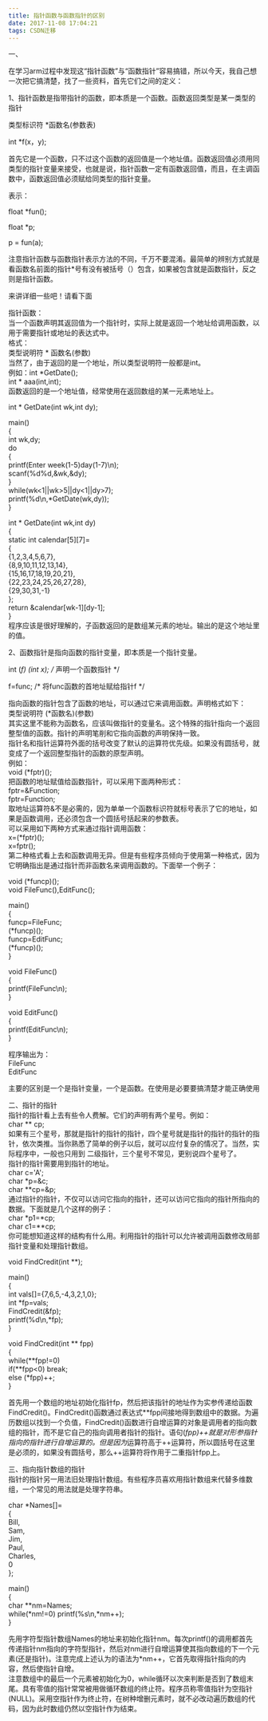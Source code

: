 ```yaml
---
title: 指针函数与函数指针的区别
date: 2017-11-08 17:04:21
tags: CSDN迁移
---
```

   一、

 在学习arm过程中发现这“指针函数”与“函数指针”容易搞错，所以今天，我自己想一次把它搞清楚，找了一些资料，首先它们之间的定义：

 1、指针函数是指带指针的函数，即本质是一个函数。函数返回类型是某一类型的指针

 类型标识符 *函数名(参数表)

 int *f(x，y);

 

 首先它是一个函数，只不过这个函数的返回值是一个地址值。函数返回值必须用同类型的指针变量来接受，也就是说，指针函数一定有函数返回值，而且，在主调函数中，函数返回值必须赋给同类型的指针变量。

 表示：

 float *fun();

 float *p;

 p = fun(a);

 注意指针函数与函数指针表示方法的不同，千万不要混淆。最简单的辨别方式就是看函数名前面的指针*号有没有被括号（）包含，如果被包含就是函数指针，反之则是指针函数。

 来讲详细一些吧！请看下面

 指针函数：  
 当一个函数声明其返回值为一个指针时，实际上就是返回一个地址给调用函数，以用于需要指针或地址的表达式中。  
 格式：  
 类型说明符 * 函数名(参数)  
 当然了，由于返回的是一个地址，所以类型说明符一般都是int。  
 例如：int *GetDate();  
 int * aaa(int,int);  
 函数返回的是一个地址值，经常使用在返回数组的某一元素地址上。  
  
 int * GetDate(int wk,int dy);  
  
 main()  
 {  
 int wk,dy;  
 do  
 {  
 printf(Enter week(1-5)day(1-7)\n);  
 scanf(%d%d,&wk,&dy);  
 }  
 while(wk<1||wk>5||dy<1||dy>7);  
 printf(%d\n,*GetDate(wk,dy));  
 }  
  
 int * GetDate(int wk,int dy)  
 {  
 static int calendar[5][7]=  
 {  
 {1,2,3,4,5,6,7},  
 {8,9,10,11,12,13,14},  
 {15,16,17,18,19,20,21},  
 {22,23,24,25,26,27,28},  
 {29,30,31,-1}  
 };  
 return &calendar[wk-1][dy-1];  
 }  
 程序应该是很好理解的，子函数返回的是数组某元素的地址。输出的是这个地址里的值。

 

 

 

 2、函数指针是指向函数的指针变量，即本质是一个指针变量。

 int (*f) (int x); /* 声明一个函数指针 */

 f=func; /* 将func函数的首地址赋给指针f */

 

 指向函数的指针包含了函数的地址，可以通过它来调用函数。声明格式如下：  
 类型说明符 (*函数名)(参数)  
 其实这里不能称为函数名，应该叫做指针的变量名。这个特殊的指针指向一个返回整型值的函数。指针的声明笔削和它指向函数的声明保持一致。  
 指针名和指针运算符外面的括号改变了默认的运算符优先级。如果没有圆括号，就变成了一个返回整型指针的函数的原型声明。  
 例如：  
 void (*fptr)();  
 把函数的地址赋值给函数指针，可以采用下面两种形式：  
 fptr=&Function;  
 fptr=Function;  
 取地址运算符&不是必需的，因为单单一个函数标识符就标号表示了它的地址，如果是函数调用，还必须包含一个圆括号括起来的参数表。  
 可以采用如下两种方式来通过指针调用函数：  
 x=(*fptr)();  
 x=fptr();  
 第二种格式看上去和函数调用无异。但是有些程序员倾向于使用第一种格式，因为它明确指出是通过指针而非函数名来调用函数的。下面举一个例子：  
  
 void (*funcp)();  
 void FileFunc(),EditFunc();  
  
 main()  
 {  
 funcp=FileFunc;  
 (*funcp)();  
 funcp=EditFunc;  
 (*funcp)();  
 }  
  
 void FileFunc()  
 {  
 printf(FileFunc\n);  
 }  
  
 void EditFunc()  
 {  
 printf(EditFunc\n);  
 }  
  
 程序输出为：  
 FileFunc  
 EditFunc

 

 主要的区别是一个是指针变量，一个是函数。在使用是必要要搞清楚才能正确使用

 

 二、指针的指针  
 指针的指针看上去有些令人费解。它们的声明有两个星号。例如：  
 char ** cp;  
 如果有三个星号，那就是指针的指针的指针，四个星号就是指针的指针的指针的指针，依次类推。当你熟悉了简单的例子以后，就可以应付复杂的情况了。当然，实际程序中，一般也只用到 二级指针，三个星号不常见，更别说四个星号了。  
 指针的指针需要用到指针的地址。  
 char c='A';  
 char *p=&c;  
 char **cp=&p;  
 通过指针的指针，不仅可以访问它指向的指针，还可以访问它指向的指针所指向的数据。下面就是几个这样的例子：  
 char *p1=*cp;  
 char c1=**cp;  
 你可能想知道这样的结构有什么用。利用指针的指针可以允许被调用函数修改局部指针变量和处理指针数组。  
  
 void FindCredit(int **);  
  
 main()  
 {  
 int vals[]={7,6,5,-4,3,2,1,0};  
 int *fp=vals;  
 FindCredit(&fp);  
 printf(%d\n,*fp);  
 }  
  
 void FindCredit(int ** fpp)  
 {  
 while(**fpp!=0)  
 if(**fpp<0) break;  
 else (*fpp)++;  
 }  
  
 首先用一个数组的地址初始化指针fp，然后把该指针的地址作为实参传递给函数FindCredit()。FindCredit()函数通过表达式**fpp间接地得到数组中的数据。为遍历数组以找到一个负值，FindCredit()函数进行自增运算的对象是调用者的指向数组的指针，而不是它自己的指向调用者指针的指针。语句(*fpp)++就是对形参指针指向的指针进行自增运算的。但是因为*运算符高于++运算符，所以圆括号在这里是必须的，如果没有圆括号，那么++运算符将作用于二重指针fpp上。  
  
三、指向指针数组的指针  
 指针的指针另一用法旧处理指针数组。有些程序员喜欢用指针数组来代替多维数组，一个常见的用法就是处理字符串。  
  
 char *Names[]=  
 {  
 Bill,  
 Sam,  
 Jim,  
 Paul,  
 Charles,  
 0  
 };  
  
 main()  
 {  
 char **nm=Names;  
 while(*nm!=0) printf(%s\n,*nm++);  
 }  
  
 先用字符型指针数组Names的地址来初始化指针nm。每次printf()的调用都首先传递指针nm指向的字符型指针，然后对nm进行自增运算使其指向数组的下一个元素(还是指针)。注意完成上述认为的语法为*nm++，它首先取得指针指向的内容，然后使指针自增。  
 注意数组中的最后一个元素被初始化为0，while循环以次来判断是否到了数组末尾。具有零值的指针常常被用做循环数组的终止符。程序员称零值指针为空指针(NULL)。采用空指针作为终止符，在树种增删元素时，就不必改动遍历数组的代码，因为此时数组仍然以空指针作为结束。

   
 